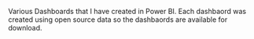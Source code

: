 Various Dashboards that I have created in Power BI.
Each dashbaord was created using open source data so the dashbaords are available for download.
